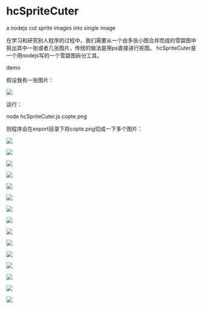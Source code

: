 hcSpriteCuter
=============

<p>a nodejs cut sprite images into single image</p>

<p>在学习和研究别人程序的过程中，我们需要从一个由多张小图合并而成的雪碧图中抠出其中一张或者几张图片，传统的做法是用ps直接进行抠图。
hcSpriteCuter是一个用nodejs写的一个雪碧图拆分工具。</p>
<p>demo</p>
<p>假设我有一张图片：</p>
<p><img src="https://raw.githubusercontent.com/luyongfugx/hcSpriteCuter/master/copte.png" ></p>
<p>运行：</p>
<p>node hcSpriteCuter.js copte.png </p>

<p>则程序会在export目录下将copte.png切成一下多个图片：</p>
<p><img src="https://raw.githubusercontent.com/luyongfugx/hcSpriteCuter/master/export/copte/copte0.png" ></p>
<p><img src="https://raw.githubusercontent.com/luyongfugx/hcSpriteCuter/master/export/copte/copte1.png" ></p>
<p><img src="https://raw.githubusercontent.com/luyongfugx/hcSpriteCuter/master/export/copte/copte2.png" ></p>
<p><img src="https://raw.githubusercontent.com/luyongfugx/hcSpriteCuter/master/export/copte/copte3.png" ></p>
<p><img src="https://raw.githubusercontent.com/luyongfugx/hcSpriteCuter/master/export/copte/copte4.png" ></p>
<p><img src="https://raw.githubusercontent.com/luyongfugx/hcSpriteCuter/master/export/copte/copte5.png" ></p>
<p><img src="https://raw.githubusercontent.com/luyongfugx/hcSpriteCuter/master/export/copte/copte6.png" ></p>
<p><img src="https://raw.githubusercontent.com/luyongfugx/hcSpriteCuter/master/export/copte/copte7.png" ></p>
<p><img src="https://raw.githubusercontent.com/luyongfugx/hcSpriteCuter/master/export/copte/copte8.png" ></p>
<p><img src="https://raw.githubusercontent.com/luyongfugx/hcSpriteCuter/master/export/copte/copte9.png" ></p>
<p><img src="https://raw.githubusercontent.com/luyongfugx/hcSpriteCuter/master/export/copte/copte10.png" ></p>
<p><img src="https://raw.githubusercontent.com/luyongfugx/hcSpriteCuter/master/export/copte/copte11.png" ></p>
<p><img src="https://raw.githubusercontent.com/luyongfugx/hcSpriteCuter/master/export/copte/copte12.png" ></p>
<p><img src="https://raw.githubusercontent.com/luyongfugx/hcSpriteCuter/master/export/copte/copte13.png" ></p>
<p><img src="https://raw.githubusercontent.com/luyongfugx/hcSpriteCuter/master/export/copte/copte14.png" ></p>
